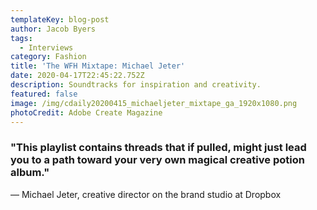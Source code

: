 ```yaml
---
templateKey: blog-post
author: Jacob Byers
tags:
  - Interviews
category: Fashion
title: 'The WFH Mixtape: Michael Jeter'
date: 2020-04-17T22:45:22.752Z
description: Soundtracks for inspiration and creativity.
featured: false
image: /img/cdaily20200415_michaeljeter_mixtape_ga_1920x1080.png
photoCredit: Adobe Create Magazine
---
```

### "This playlist contains threads that if pulled, might just lead you to a path toward your very own magical creative potion album."

— Michael Jeter, creative director on the brand studio at Dropbox
